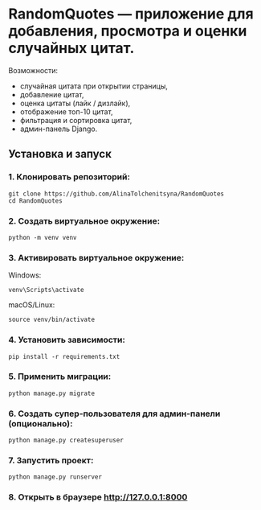# RandomQuotes — приложение для добавления, просмотра и оценки случайных цитат.
Возможности:
- случайная цитата при открытии страницы,
- добавление цитат,
- оценка цитаты (лайк / дизлайк),
- отображение топ-10 цитат,
- фильтрация и сортировка цитат,
- админ-панель Django.

## Установка и запуск

### 1. Клонировать репозиторий:
```
git clone https://github.com/AlinaTolchenitsyna/RandomQuotes
cd RandomQuotes
```

### 2. Создать виртуальное окружение:
```
python -m venv venv
```

### 3. Активировать виртуальное окружение:
Windows:
```
venv\Scripts\activate
```
macOS/Linux:
```
source venv/bin/activate
```

### 4. Установить зависимости:
```
pip install -r requirements.txt
```

### 5. Применить миграции:
```
python manage.py migrate
```

### 6. Создать супер-пользователя для админ-панели (опционально):
```
python manage.py createsuperuser
```

### 7. Запустить проект:
```
python manage.py runserver
```

### 8. Открыть в браузере http://127.0.0.1:8000
